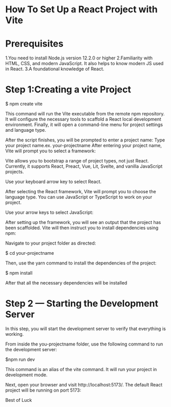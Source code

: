 # How To Set Up a React Project with Vite

# Prerequisites
1.You need to install Node.js version 12.2.0 or higher
2.Familiarity with HTML, CSS, and modern JavaScript. It also helps to know modern JS used in React.
3.A foundational knowledge of React.


# Step 1:Creating a vite Project
$ npm create vite

This command will run the Vite executable from the remote npm repository. It will configure the necessary tools to scaffold a React local development environment. Finally, it will open a command-line menu for project settings and language type.

After the script finishes, you will be prompted to enter a project name:
Type your project name.ex. your-projectname
After entering your project name, Vite will prompt you to select a framework:

Vite allows you to bootstrap a range of project types, not just React. Currently, it supports React, Preact, Vue, Lit, Svelte, and vanilla JavaScript projects.

Use your keyboard arrow key to select React.

After selecting the React framework, Vite will prompt you to choose the language type. You can use JavaScript or TypeScript to work on your project.

Use your arrow keys to select JavaScript:

After setting up the framework, you will see an output that the project has been scaffolded. Vite will then instruct you to install dependencies using npm:

Navigate to your project folder as directed:


$ cd your-projectname

Then, use the yarn command to install the dependencies of the project:

$ npm install

After that all the necessary dependencies will be installed

# Step 2 — Starting the Development Server

In this step, you will start the development server to verify that everything is working.

From inside the you-projectname folder, use the following command to run the development server:

$npm run dev

This command is an alias of the vite command. It will run your project in development mode.

Next, open your browser and visit http://localhost:5173/. The default React project will be running on port 5173:

Best of Luck
